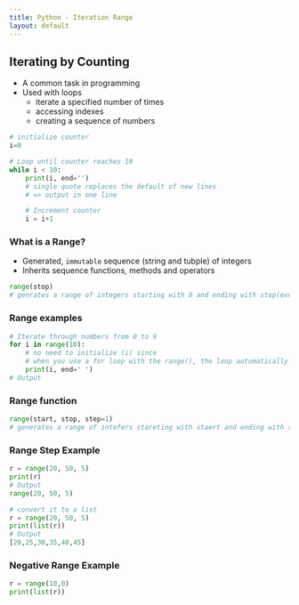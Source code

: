 ```yaml
---
title: Python - Iteration Range
layout: default
---
```


## Iterating by Counting

* A common task in programming
* Used with loops
  * iterate a specified number of times
  * accessing indexes
  * creating a sequence of numbers

```python
# initialize counter
i=0

# Loop until counter reaches 10
while i < 10:
    print(i, end='')
    # single quote replaces the default of new lines 
    # => output in one line

    # Increment counter
    i = i+1
```

### What is a Range?

* Generated, `immutable` sequence (string and tubple) of integers
* Inherits sequence functions, methods and operators

```python
range(stop)
# genrates a range of integers starting with 0 and ending with stop(exclusive)
```

### Range examples

```python
# Iterate through numbers from 0 to 9
for i in range(10):
    # no need to initialize (i) since
    # when you use a for loop with the range(), the loop automatically initializes the loop variable (i) for you.
    print(i, end=' ')
# Output

```

### Range function

```python
range(start, stop, step=1)
# generates a range of intefers stareting with staert and ending with stop(explusive), step is an optional and defaults to 1
```

### Range Step Example

```python
r = range(20, 50, 5)
print(r)
# Output
range(20, 50, 5)

# convert it to a list
r = range(20, 50, 5)
print(list(r))
# Output
[20,25,30,35,40,45]
```

### Negative Range Example

```python
r = range(10,0)
print(list(r))
```

